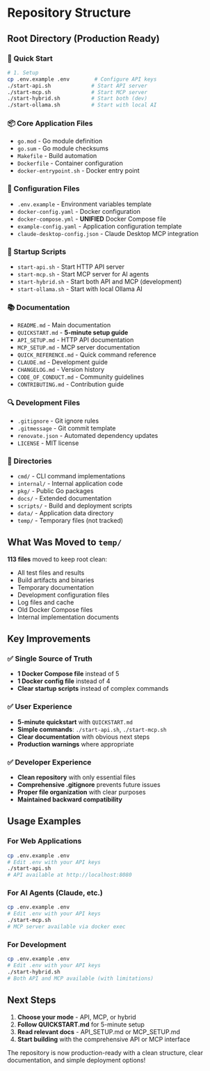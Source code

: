 # Repository Structure

## Root Directory (Production Ready)

### 🚀 Quick Start
```bash
# 1. Setup
cp .env.example .env        # Configure API keys
./start-api.sh             # Start API server
./start-mcp.sh             # Start MCP server  
./start-hybrid.sh          # Start both (dev)
./start-ollama.sh          # Start with local AI
```

### 📦 Core Application Files
- `go.mod` - Go module definition
- `go.sum` - Go module checksums
- `Makefile` - Build automation
- `Dockerfile` - Container configuration
- `docker-entrypoint.sh` - Docker entry point

### 🔧 Configuration Files
- `.env.example` - Environment variables template
- `docker-config.yaml` - Docker configuration
- `docker-compose.yml` - **UNIFIED** Docker Compose file
- `example-config.yaml` - Application configuration template
- `claude-desktop-config.json` - Claude Desktop MCP integration

### 🚀 Startup Scripts
- `start-api.sh` - Start HTTP API server
- `start-mcp.sh` - Start MCP server for AI agents
- `start-hybrid.sh` - Start both API and MCP (development)
- `start-ollama.sh` - Start with local Ollama AI

### 📚 Documentation
- `README.md` - Main documentation
- `QUICKSTART.md` - **5-minute setup guide**
- `API_SETUP.md` - HTTP API documentation
- `MCP_SETUP.md` - MCP server documentation
- `QUICK_REFERENCE.md` - Quick command reference
- `CLAUDE.md` - Development guide
- `CHANGELOG.md` - Version history
- `CODE_OF_CONDUCT.md` - Community guidelines
- `CONTRIBUTING.md` - Contribution guide

### 🔍 Development Files
- `.gitignore` - Git ignore rules
- `.gitmessage` - Git commit template
- `renovate.json` - Automated dependency updates
- `LICENSE` - MIT license

### 📁 Directories
- `cmd/` - CLI command implementations
- `internal/` - Internal application code
- `pkg/` - Public Go packages
- `docs/` - Extended documentation
- `scripts/` - Build and deployment scripts
- `data/` - Application data directory
- `temp/` - Temporary files (not tracked)

## What Was Moved to `temp/`

**113 files** moved to keep root clean:
- All test files and results
- Build artifacts and binaries
- Temporary documentation
- Development configuration files
- Log files and cache
- Old Docker Compose files
- Internal implementation documents

## Key Improvements

### ✅ Single Source of Truth
- **1 Docker Compose file** instead of 5
- **1 Docker config file** instead of 4
- **Clear startup scripts** instead of complex commands

### ✅ User Experience
- **5-minute quickstart** with `QUICKSTART.md`
- **Simple commands**: `./start-api.sh`, `./start-mcp.sh`
- **Clear documentation** with obvious next steps
- **Production warnings** where appropriate

### ✅ Developer Experience
- **Clean repository** with only essential files
- **Comprehensive .gitignore** prevents future issues
- **Proper file organization** with clear purposes
- **Maintained backward compatibility**

## Usage Examples

### For Web Applications
```bash
cp .env.example .env
# Edit .env with your API keys
./start-api.sh
# API available at http://localhost:8080
```

### For AI Agents (Claude, etc.)
```bash
cp .env.example .env
# Edit .env with your API keys
./start-mcp.sh
# MCP server available via docker exec
```

### For Development
```bash
cp .env.example .env
# Edit .env with your API keys
./start-hybrid.sh
# Both API and MCP available (with limitations)
```

## Next Steps

1. **Choose your mode** - API, MCP, or hybrid
2. **Follow QUICKSTART.md** for 5-minute setup
3. **Read relevant docs** - API_SETUP.md or MCP_SETUP.md
4. **Start building** with the comprehensive API or MCP interface

The repository is now production-ready with a clean structure, clear documentation, and simple deployment options!